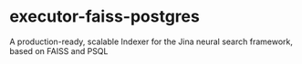 # executor-faiss-postgres
A production-ready, scalable Indexer for the Jina neural search framework, based on FAISS and PSQL
